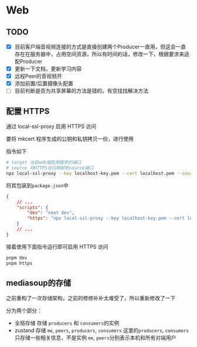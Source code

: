 # Web

## TODO

- [x] 目前客户端音视频连接的方式是直接创建两个Producer一直用，但这会一直存在在服务器中，占用空间资源，所以有时间的话，修改一下，根据要求来适配Producer
- [x] 更新一下文档，更新学习内容
- [x] 远程Peer的音视频开
- [x] 添加前置/后置摄像头配置
- [ ] 目前判断是否为共享屏幕的方法是错的，有空找找解决方法

## 配置 HTTPS

通过 local-ssl-proxy 启用 HTTPS 访问

要将 mkcert 程序生成的公钥和私钥拷贝一份，进行使用

指令如下

```bash
# target 当前web端启用服务的端口
# source 将HTTPS访问映射到source端口
npx local-ssl-proxy --key localhost-key.pem --cert localhost.pem --source 3001 --target 3000
```

将其包装到`package.json`中

```json
{
	// ...
	"scripts": {
		"dev": "next dev",
		"https": "npx local-ssl-proxy --key localhost-key.pem --cert localhost.pem --source 3001 --target 3000"
	}
	// ...
}
```

接着使用下面指令运行即可启用 HTTPS 访问

```bash
pnpm dev
pnpm https
```

## mediasoup的存储

之前重构了一次存储架构，之前的修修补补太难受了，所以重新修改了一下

分为两个部分：

- 全局存储
  存储 `producers` 和 `consumers`的实例
- zustand
  存储 `me`, `peers`, `producers`, `consumers`
  这里的`producers`, `consumers`只存储一些相关信息，不是实例
  `me`, `peers`分别表示本机和所有对端用户
